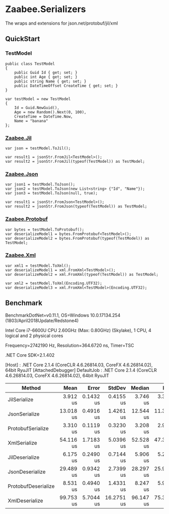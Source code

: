 # Zaabee.Serializers

The wraps and extensions for json.net/protobuf/jil/xml

## QuickStart

### TestModel

```CSharp
public class TestModel
{
    public Guid Id { get; set; }
    public int Age { get; set; }
    public string Name { get; set; }
    public DateTimeOffset CreateTime { get; set; }
}
```

```CSharp
var testModel = new TestModel
{
    Id = Guid.NewGuid(),
    Age = new Random().Next(0, 100),
    CreateTime = DateTime.Now,
    Name = "banana"
};
```

### [Zaabee.Jil](https://github.com/Mutuduxf/Zaabee.Serializers/tree/master/Zaabee.Jil)

```CSharp
var json = testModel.ToJil();

var result1 = jsonStr.FromJil<TestModel>();
var result2 = jsonStr.FromJil(typeof(TestModel)) as TestModel;
```

### [Zaabee.Json](https://github.com/Mutuduxf/Zaabee.Serializers/tree/master/Zaabee.Json)

```CSharp
var json1 = testModel.ToJson();
var json2 = testModel.ToJson(new List<string> {"Id", "Name"});
var json3 = testModel.ToJson(null, true);

var result1 = jsonStr.FromJson<TestModel>();
var result2 = jsonStr.FromJson(typeof(TestModel)) as TestModel;
```

### [Zaabee.Protobuf](https://github.com/Mutuduxf/Zaabee.Serializers/tree/master/Zaabee.Protobuf)

```CSharp
var bytes = testModel.ToProtobuf();
var deserializeModel1 = bytes.FromProtobuf<TestModel>();
var deserializeModel2 = bytes.FromProtobuf(typeof(TestModel)) as TestModel;
```

### [Zaabee.Xml](https://github.com/Mutuduxf/Zaabee.Serializers/tree/master/Zaabee.Xml)

```CSharp
var xml1 = testModel.ToXml();
var deserializeModel1 = xml.FromXml<TestModel>();
var deserializeModel2 = xml.FromXml(typeof(TestModel)) as TestModel;

var xml2 = testModel.ToXml(Encoding.UTF32);
var deserializeModel3 = xml.FromXml<TestModel>(Encoding.UTF32);
```

## Benchmark

BenchmarkDotNet=v0.11.1, OS=Windows 10.0.17134.254 (1803/April2018Update/Redstone4)

Intel Core i7-6600U CPU 2.60GHz (Max: 0.80GHz) (Skylake), 1 CPU, 4 logical and 2 physical cores

Frequency=2742190 Hz, Resolution=364.6720 ns, Timer=TSC

.NET Core SDK=2.1.402

  [Host]     : .NET Core 2.1.4 (CoreCLR 4.6.26814.03, CoreFX 4.6.26814.02), 64bit RyuJIT  [AttachedDebugger]
  DefaultJob : .NET Core 2.1.4 (CoreCLR 4.6.26814.03, CoreFX 4.6.26814.02), 64bit RyuJIT

|              Method |      Mean |     Error |     StdDev |    Median |       Min |        Max |   Gen 0 | Allocated |
|-------------------- |----------:|----------:|-----------:|----------:|----------:|-----------:|--------:|----------:|
|        JilSerialize |  3.912 us | 0.1432 us |  0.4155 us |  3.746 us |  3.398 us |   4.972 us |  2.3346 |   4.79 KB |
|       JsonSerialize | 13.018 us | 0.4916 us |  1.4261 us | 12.544 us | 11.331 us |  16.323 us |  2.9907 |   6.18 KB |
|   ProtobufSerialize |  3.310 us | 0.1119 us |  0.3230 us |  3.208 us |  2.902 us |   4.082 us |  0.5417 |   1.12 KB |
|        XmlSerialize | 54.116 us | 1.7183 us |  5.0396 us | 52.528 us | 47.314 us |  67.135 us | 13.5498 |  27.83 KB |
|      JilDeserialize |  6.175 us | 0.2490 us |  0.7144 us |  5.906 us |  5.248 us |   8.311 us |  0.7477 |   1.54 KB |
|     JsonDeserialize | 29.489 us | 0.9342 us |  2.7399 us | 28.297 us | 25.972 us |  36.791 us |  2.5330 |    5.2 KB |
| ProtobufDeserialize |  8.531 us | 0.4940 us |  1.4331 us |  8.247 us |  5.995 us |  11.908 us |  0.6332 |    1.3 KB |
|      XmlDeserialize | 99.753 us | 5.7044 us | 16.2751 us | 96.147 us | 75.318 us | 146.592 us |  8.3008 |  17.15 KB |
